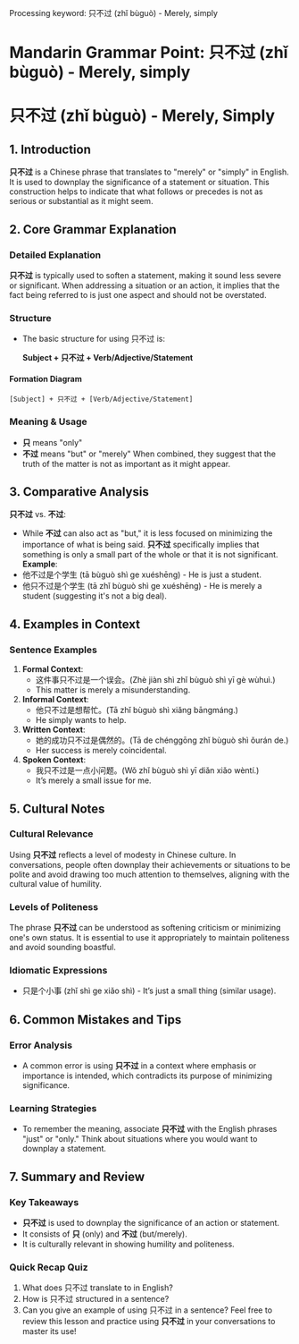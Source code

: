 Processing keyword: 只不过 (zhǐ bùguò) - Merely, simply
# Mandarin Grammar Point: 只不过 (zhǐ bùguò) - Merely, simply
# 只不过 (zhǐ bùguò) - Merely, Simply
## 1. Introduction
**只不过** is a Chinese phrase that translates to "merely" or "simply" in English. It is used to downplay the significance of a statement or situation. This construction helps to indicate that what follows or precedes is not as serious or substantial as it might seem.
## 2. Core Grammar Explanation
### Detailed Explanation
**只不过** is typically used to soften a statement, making it sound less severe or significant. When addressing a situation or an action, it implies that the fact being referred to is just one aspect and should not be overstated.
### Structure
- The basic structure for using 只不过 is:
  
  **Subject + 只不过 + Verb/Adjective/Statement**
#### Formation Diagram
```
[Subject] + 只不过 + [Verb/Adjective/Statement]
```
### Meaning & Usage
- **只** means "only"
- **不过** means "but" or "merely"
When combined, they suggest that the truth of the matter is not as important as it might appear.
## 3. Comparative Analysis
**只不过** vs. **不过**:
- While **不过** can also act as "but," it is less focused on minimizing the importance of what is being said. **只不过** specifically implies that something is only a small part of the whole or that it is not significant.
**Example**:
- 他不过是个学生 (tā bùguò shì ge xuéshēng) - He is just a student.
- 他只不过是个学生 (tā zhǐ bùguò shì ge xuéshēng) - He is merely a student (suggesting it's not a big deal).
## 4. Examples in Context
### Sentence Examples
1. **Formal Context**:
   - 这件事只不过是一个误会。(Zhè jiàn shì zhǐ bùguò shì yī gè wùhuì.)
   - This matter is merely a misunderstanding.
2. **Informal Context**:
   - 他只不过是想帮忙。(Tā zhǐ bùguò shì xiǎng bāngmáng.)
   - He simply wants to help.
3. **Written Context**:
   - 她的成功只不过是偶然的。(Tā de chénggōng zhǐ bùguò shì ǒurán de.)
   - Her success is merely coincidental.
4. **Spoken Context**:
   - 我只不过是一点小问题。(Wǒ zhǐ bùguò shì yī diǎn xiǎo wèntí.)
   - It’s merely a small issue for me.
## 5. Cultural Notes
### Cultural Relevance
Using **只不过** reflects a level of modesty in Chinese culture. In conversations, people often downplay their achievements or situations to be polite and avoid drawing too much attention to themselves, aligning with the cultural value of humility.
### Levels of Politeness
The phrase **只不过** can be understood as softening criticism or minimizing one's own status. It is essential to use it appropriately to maintain politeness and avoid sounding boastful.
### Idiomatic Expressions
- 只是个小事 (zhǐ shì ge xiǎo shì) - It’s just a small thing (similar usage).
## 6. Common Mistakes and Tips
### Error Analysis
- A common error is using **只不过** in a context where emphasis or importance is intended, which contradicts its purpose of minimizing significance.
### Learning Strategies
- To remember the meaning, associate **只不过** with the English phrases "just" or "only." Think about situations where you would want to downplay a statement.
## 7. Summary and Review
### Key Takeaways
- **只不过** is used to downplay the significance of an action or statement.
- It consists of **只** (only) and **不过** (but/merely).
- It is culturally relevant in showing humility and politeness.
### Quick Recap Quiz
1. What does 只不过 translate to in English?
2. How is 只不过 structured in a sentence?
3. Can you give an example of using 只不过 in a sentence?
Feel free to review this lesson and practice using **只不过** in your conversations to master its use!
